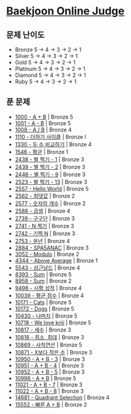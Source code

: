 # [Baekjoon Online Judge](https://www.acmicpc.net/) 

## 문제 난이도
- Bronze 5 -> 4 -> 3 -> 2 -> 1
- Silver 5 -> 4 -> 3 -> 2 -> 1
- Gold 5 -> 4 -> 3 -> 2 -> 1
- Platinum 5 -> 4 -> 3 -> 2 -> 1
- Diamond 5 -> 4 -> 3 -> 2 -> 1
- Ruby 5 -> 4 -> 3 -> 2 -> 1

## 푼 문제
- [1000 - A + B](https://www.acmicpc.net/problem/1000) | Bronze 5
- [1001 - A - B](https://www.acmicpc.net/problem/1001) | Bronze 5
- [1008 - A / B](https://www.acmicpc.net/problem/1008) | Bronze 4
- [1110 - 더하기 사이클](https://www.acmicpc.net/problem/1110) | Bronze I
- [1330 - 두 수 비교하기](https://www.acmicpc.net/problem/1330) | Bronze 4
- [1546 - 평균](https://www.acmicpc.net/problem/1546) | Bronze 1
- [2438 - 별 찍기 - 1](https://www.acmicpc.net/problem/2438) | Bronze 3
- [2439 - 별 찍기 - 2](https://www.acmicpc.net/problem/2439) | Bronze 3
- [2446 - 별 찍기 - 9](https://www.acmicpc.net/problem/2446) | Bronze 3
- [2523 - 별 찍기 - 13](https://www.acmicpc.net/problem/2439) | Bronze 3
- [2557 - Hello World](https://www.acmicpc.net/problem/2557) | Bronze 5
- [2562 - 최댓값](https://www.acmicpc.net/problem/2562) | Bronze 2
- [2577 - 숫자의 개수](https://www.acmicpc.net/problem/2577) | Bronze 2
- [2588 - 곱셈](https://www.acmicpc.net/problem/2588) | Bronze 4
- [2739 - 구구단](https://www.acmicpc.net/problem/2739) | Bronze 3
- [2741 - N 찍기](https://www.acmicpc.net/problem/2741) | Bronze 3
- [2742 - 기찍 N](https://www.acmicpc.net/problem/2742) | Bronze 3
- [2753 - 윤년](https://www.acmicpc.net/problem/2753) | Bronze 4
- [2884 - SPA5ANAC](https://www.acmicpc.net/problem/2884) | Bronze 3
- [3052 - Modulo](https://www.acmicpc.net/problem/3052) | Bronze 2
- [4344 - Above Average](https://www.acmicpc.net/problem/4344) | Bronze 1
- [5543 - 상근날드](https://www.acmicpc.net/problem/5543) | Bronze 4
- [8393 - Sum](https://www.acmicpc.net/problem/8393) | Bronze 5
- [8958 - Sum](https://www.acmicpc.net/problem/8958) | Bronze 2
- [9498 - 시험 성적](https://www.acmicpc.net/problem/9498) | Bronze 4
- [10039 - 평균 점수](https://www.acmicpc.net/problem/10039) | Bronze 4
- [10171 - Cats](https://www.acmicpc.net/problem/10171) | Bronze 5
- [10172 - Dogs](https://www.acmicpc.net/problem/10172) | Bronze 5
- [10430 - 나머지](https://www.acmicpc.net/problem/10430) | Bronze 5
- [10718 - We love kriii](https://www.acmicpc.net/problem/10718) | Bronze 5
- [10817 - 세수](https://www.acmicpc.net/problem/10817) | Bronze 3
- [10818 - 최소, 최대](https://www.acmicpc.net/problem/10818) | Bronze 3
- [10869 - 사칙연산](https://www.acmicpc.net/problem/10869) | Bronze 5
- [10871 - X보다 작은 수](https://www.acmicpc.net/problem/10871) | Bronze 3
- [10950 - A + B - 3](https://www.acmicpc.net/problem/10950) | Bronze 3
- [10951 - A + B - 4](https://www.acmicpc.net/problem/10951) | Bronze 3
- [10952 - A + B - 5](https://www.acmicpc.net/problem/10952) | Bronze 3
- [10998 - A * B](https://www.acmicpc.net/problem/10998) | Bronze 5
- [11021 - A + B - 7](https://www.acmicpc.net/problem/11021) | Bronze 3
- [11022 - A + B - 8](https://www.acmicpc.net/problem/11022) | Bronze 3
- [14681 - Quadrant Selection](https://www.acmicpc.net/problem/14681) | Bronze 4
- [15552 - 빠른 A + B](https://www.acmicpc.net/problem/15552) | Bronze 2
